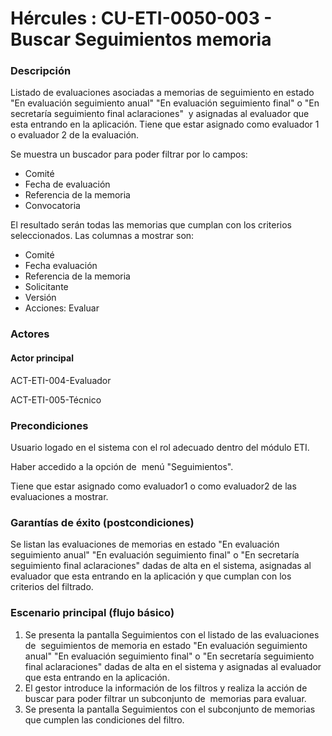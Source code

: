 # Hércules : CU\-ETI\-0050\-003 \- Buscar Seguimientos memoria



### Descripción

Listado de evaluaciones asociadas a memorias de seguimiento en estado "En evaluación seguimiento anual" "En evaluación seguimiento final" o "En secretaría seguimiento final aclaraciones"  y asignadas al evaluador que esta entrando en la aplicación. Tiene que estar asignado como evaluador 1 o evaluador 2 de la evaluación.

Se muestra un buscador para poder filtrar por lo campos:

* Comité
* Fecha de evaluación
* Referencia de la memoria
* Convocatoria

El resultado serán todas las memorias que cumplan con los criterios seleccionados. Las columnas a mostrar son:

* Comité
* Fecha evaluación
* Referencia de la memoria
* Solicitante
* Versión
* Acciones: Evaluar

  


### Actores

#### Actor principal

ACT\-ETI\-004\-Evaluador

ACT\-ETI\-005\-Técnico

### Precondiciones

Usuario logado en el sistema con el rol adecuado dentro del módulo ETI.

Haber accedido a la opción de  menú "Seguimientos".

Tiene que estar asignado como evaluador1 o como evaluador2 de las evaluaciones a mostrar.

### Garantías de éxito (postcondiciones)

Se listan las evaluaciones de memorias en estado "En evaluación seguimiento anual" "En evaluación seguimiento final" o "En secretaría seguimiento final aclaraciones" dadas de alta en el sistema, asignadas al evaluador que esta entrando en la aplicación y que cumplan con los criterios del filtrado.

### Escenario principal (flujo básico)

1. Se presenta la pantalla Seguimientos con el listado de las evaluaciones de  seguimientos de memoria en estado "En evaluación seguimiento anual" "En evaluación seguimiento final" o "En secretaría seguimiento final aclaraciones" dadas de alta en el sistema y asignadas al evaluador que esta entrando en la aplicación.
2. El gestor introduce la información de los filtros y realiza la acción de buscar para poder filtrar un subconjunto de  memorias para evaluar.
3. Se presenta la pantalla Seguimientos con el subconjunto de memorias que cumplen las condiciones del filtro.




